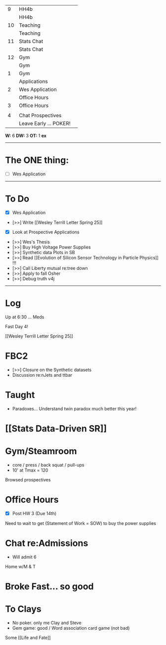 
|     |                        |     |
| --- | ---------------------- | --- |
| 9   | HH4b                   |     |
|     | HH4b                   |     |
| 10  | Teaching               |     |
|     | Teaching               |     |
| 11  | Stats Chat             |     |
|     | Stats Chat             |     |
| 12  | Gym                    |     |
|     | Gym                    |     |
| 1   | Gym                    |     |
|     | Applications           |     |
| 2   | Wes Application        |     |
|     | Office Hours           |     |
| 3   | Office Hours           |     |
|     |                        |     |
| 4   | Chat Prospectives      |     |
|     | Leave Early ... POKER! |     |

**W:** 6 
**DW:** 3
**OT:** 1
**ex** 

---
# The ONE thing: 
- [ ] Wes Application

---
# To Do

- [x] Wes Application
- [>>] Write [[Wesley Terrill Letter Spring 25]]
- [x] Look at Prospective Applications
- [>>] Wes's Thesis
- [>>] Buy High Voltage Power Supplies
- [>>] Synthetic data Plots in SB 
- [>>] Read [[Evolution of Silicon Sensor Technology in Particle Physics]] !!!
- [>>] Call Liberty mutual re:tree down
- [>>]  Apply to fall Osher
- [>>] Debug truth v4j

---

# Log

Up at 6:30 ... Meds

Fast Day 4!

[[Wesley Terrill Letter Spring 25]]

# FBC2
- [>>] Closure on the Synthetic datasets
- Discussion re:nJets and ttbar

# Taught
- Paradoxes... Understand twin paradox much better this year!

# [[Stats Data-Driven SR]]


# Gym/Steamroom
- core / press / back squat / pull-ups
- 10' at Tmax = 120

Browsed prospectives 

# Office Hours
 - [x] Post HW 3 (Due 14th)

Need to wait to get (Statement of Work = SOW) to buy the power supplies

# Chat re:Admissions
- Will admit 6 

Home w/M & T 

# Broke Fast... so good


# To Clays
- No poker. only me Clay and Steve
- Gem game: good / Word association card game (not bad)

Some [[Life and Fate]]

